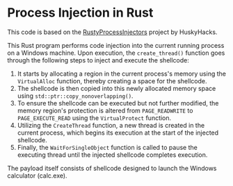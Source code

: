 # Process Injection in Rust

This code is based on the [RustyProcessInjectors](https://github.com/HuskyHacks/RustyProcessInjectors/) project by HuskyHacks.

This Rust program performs code injection into the current running process on a Windows machine. Upon execution, the `create_thread()` function goes through the following steps to inject and execute the shellcode:
1. It starts by allocating a region in the current process's memory using the `VirtualAlloc` function, thereby creating a space for the shellcode.
2. The shellcode is then copied into this newly allocated memory space using `std::ptr::copy_nonoverlapping()`.
3. To ensure the shellcode can be executed but not further modified, the memory region's protection is altered from `PAGE_READWRITE` to `PAGE_EXECUTE_READ` using the `VirtualProtect` function.
4. Utilizing the `CreateThread` function, a new thread is created in the current process, which begins its execution at the start of the injected shellcode.
5. Finally, the `WaitForSingleObject` function is called to pause the executing thread until the injected shellcode completes execution.

The payload itself consists of shellcode designed to launch the Windows calculator (calc.exe).
